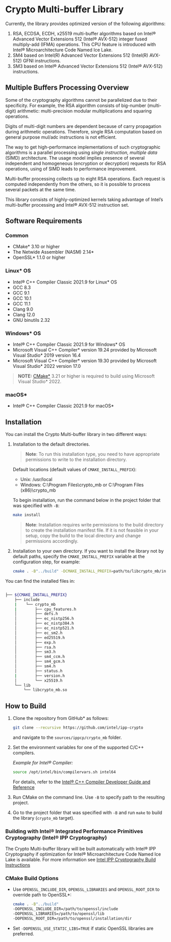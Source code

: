 # Crypto Multi-buffer Library

Currently, the library provides optimized version of the following algorithms:
1. RSA, ECDSA, ECDH, x25519 multi-buffer algorithms based on Intel® Advanced Vector Extensions 512 (Intel® AVX-512) integer fused multiply-add (IFMA) operations. This CPU feature is introduced with Intel® Microarchitecture Code Named Ice Lake. 
2. SM4 based on Intel(R) Advanced Vector Extensions 512 (Intel(R) AVX-512) GFNI instructions.
3. SM3 based on Intel® Advanced Vector Extensions 512 (Intel® AVX-512) instructions.

## Multiple Buffers Processing Overview

Some of the cryptography algorithms cannot be parallelized due to their specificity. For example, the RSA algorithm consists of big-number (multi-digit) arithmetic: multi-precision modular multiplications and squaring operations.

Digits of multi-digit numbers are dependent because of carry propagation during arithmetic operations. Therefore, single RSA computation based on general purpose mul/adc instructions is not efficient.

The way to get high-performance implementations of such cryptographic algorithms is a parallel processing using *single instruction, multiple data* (SIMD) architecture. The usage model implies presence of several independent and homogeneous (encryption or decryption) requests for RSA operations, using of SIMD leads to performance improvement.

Multi-buffer processing collects up to eight RSA operations. Each request is computed independently from the others, so it is possible to process several packets at the same time.

This library consists of highly-optimized kernels taking advantage of Intel’s multi-buffer processing and Intel® AVX-512 instruction set.

## Software Requirements

### Common

- CMake\* 3.10 or higher
- The Netwide Assembler (NASM) 2.14\*
- OpenSSL\* 1.1.0 or higher

### Linux* OS

- Intel® C++ Compiler Classic 2021.9 for Linux\* OS
- GCC 8.3
- GCC 9.1
- GCC 10.1
- GCC 11.1
- Clang 9.0
- Clang 12.0
- GNU binutils 2.32

### Windows* OS

- Intel® C++ Compiler Classic 2021.9 for Windows\* OS
- Microsoft Visual C++ Compiler\* version 19.24 provided by Microsoft Visual Studio\* 2019 version 16.4
- Microsoft Visual C++ Compiler\* version 19.30 provided by Microsoft Visual Studio\* 2022 version 17.0
> **NOTE:** [CMake\*](https://cmake.org/download) 3.21 or higher is required to build using Microsoft Visual Studio\* 2022.

### macOS*

- Intel® C++ Compiler Classic 2021.9 for macOS\*

## Installation

You can install the Crypto Multi-buffer library in two different ways:
1. Installation to the default directories.
   > **Note**: To run this installation type, you need to have appropriate permissions to write to the installation directory.

   Default locations (default values of `CMAKE_INSTALL_PREFIX`):
   - Unix:  /usr/local
   - Windows: C:\Program Files\crypto_mb or C:\Program Files (x86)\crypto_mb

   To begin installation, run the command below in the project folder that was specified with `-B`:
   ``` bash
   make install
   ```
   > **Note**: Installation requires write permissions to the build directory to create the installation manifest file. If it is not feasible in your setup, copy the build to the local directory and change permissions accordingly.

2. Installation to your own directory.
   If you want to install the library not by default paths, specify the `CMAKE_INSTALL_PREFIX` variable at the configuration step, for example:
   ``` bash
   cmake . -B"../build" -DCMAKE_INSTALL_PREFIX=path/to/libcrypto_mb/installation
   ```

You can find the installed files in:

``` bash

├── ${CMAKE_INSTALL_PREFIX}
    ├── include
    |    └── crypto_mb
    |        ├── cpu_features.h
    │        ├── defs.h
    │        ├── ec_nistp256.h
    │        ├── ec_nistp384.h
    │        ├── ec_nistp521.h
    │        ├── ec_sm2.h
    │        ├── ed25519.h
    │        ├── exp.h
    │        ├── rsa.h
    │        ├── sm3.h
    │        ├── sm4_ccm.h
    │        ├── sm4_gcm.h
    │        ├── sm4.h
    │        ├── status.h
    |        ├── version.h
    │        └── x25519.h
    └── lib
        └── libcrypto_mb.so
```

## How to Build

1. Clone the repository from GitHub\* as follows:

   ``` bash
   git clone --recursive https://github.com/intel/ipp-crypto
   ```
   and navigate to the `sources/ippcp/crypto_mb` folder.
2. Set the environment variables for one of the supported C/C++ compilers.

   *Example for Intel® Compiler:*

   ```bash
   source /opt/intel/bin/compilervars.sh intel64
   ```

   For details, refer to the [Intel® C++ Compiler Developer Guide and Reference](https://software.intel.com/en-us/cpp-compiler-developer-guide-and-reference-specifying-the-location-of-compiler-components-with-compilervars)

3. Run CMake on the command line. Use `-B` to specify path to the resulting project.
4. Go to the project folder that was specified with `-B` and run `make` to build the library  (`crypto_mb` target).

### Building with Intel® Integrated Performance Primitives Cryptography (Intel® IPP Cryptography)

The Crypto Multi-buffer library will be built automatically with Intel® IPP Cryptography if optimization for Intel® Microarchitecture Code Named Ice Lake is available. For more information see [Intel IPP Cryptography Build Instructions](../../../BUILD.md)

### CMake Build Options

- Use `OPENSSL_INCLUDE_DIR`,     `OPENSSL_LIBRARIES` and `OPENSSL_ROOT_DIR` to   override path to OpenSSL\*:

   ``` bash
   cmake . -B"../build"
   -DOPENSSL_INCLUDE_DIR=/path/to/openssl/include
   -DOPENSSL_LIBRARIES=/path/to/openssl/lib
   -DOPENSSL_ROOT_DIR=/path/to/openssl/installation/dir
   ```

- Set `-DOPENSSL_USE_STATIC_LIBS=TRUE` if static OpenSSL libraries are preferred.
